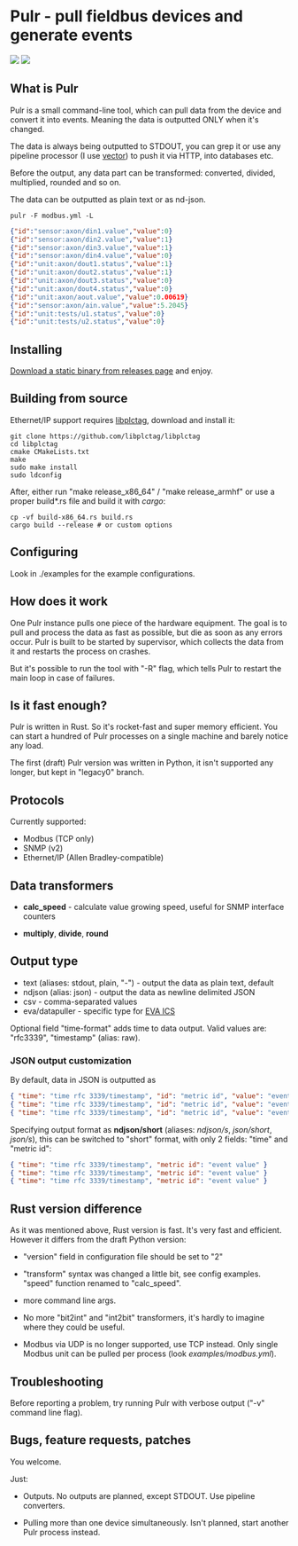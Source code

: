 # Pulr - pull fieldbus devices and generate events

<img src="https://img.shields.io/badge/license-Apache%202.0-green" /> <img
src="https://img.shields.io/badge/rust-2018-pink.svg" />

## What is Pulr

Pulr is a small command-line tool, which can pull data from the device and
convert it into events. Meaning the data is outputted ONLY when it's changed.

The data is always being outputted to STDOUT, you can grep it or use any
pipeline processor (I use [vector](https://vector.dev/)) to push it via HTTP,
into databases etc.

Before the output, any data part can be transformed: converted, divided,
multiplied, rounded and so on.

The data can be outputted as plain text or as nd-json.

```shell
pulr -F modbus.yml -L
```

```json
{"id":"sensor:axon/din1.value","value":0}
{"id":"sensor:axon/din2.value","value":1}
{"id":"sensor:axon/din3.value","value":1}
{"id":"sensor:axon/din4.value","value":0}
{"id":"unit:axon/dout1.status","value":1}
{"id":"unit:axon/dout2.status","value":1}
{"id":"unit:axon/dout3.status","value":0}
{"id":"unit:axon/dout4.status","value":0}
{"id":"unit:axon/aout.value","value":0.00619}
{"id":"sensor:axon/ain.value","value":5.2045}
{"id":"unit:tests/u1.status","value":0}
{"id":"unit:tests/u2.status","value":0}
```

## Installing

[Download a static binary from releases
page](https://github.com/alttch/pulr/releases) and enjoy.

## Building from source

Ethernet/IP support requires
[libplctag](https://github.com/libplctag/libplctag), download and install it:

```shell
git clone https://github.com/libplctag/libplctag
cd libplctag
cmake CMakeLists.txt
make
sudo make install
sudo ldconfig
```

After, either run "make release\_x86\_64" / "make release\_armhf" or use a
proper build\*.rs file and build it with *cargo*:

```shell
cp -vf build-x86_64.rs build.rs
cargo build --release # or custom options
```

## Configuring

Look in ./examples for the example configurations.

## How does it work

One Pulr instance pulls one piece of the hardware equipment. The goal is to
pull and process the data as fast as possible, but die as soon as any errors
occur. Pulr is built to be started by supervisor, which collects the data from
it and restarts the process on crashes.

But it's possible to run the tool with "-R" flag, which tells Pulr to restart
the main loop in case of failures.

## Is it fast enough?

Pulr is written in Rust. So it's rocket-fast and super memory efficient. You
can start a hundred of Pulr processes on a single machine and barely notice any
load.

The first (draft) Pulr version was written in Python, it isn't supported any
longer, but kept in "legacy0" branch.

## Protocols

Currently supported:

* Modbus (TCP only)
* SNMP (v2)
* Ethernet/IP (Allen Bradley-compatible)

## Data transformers

* **calc\_speed** - calculate value growing speed, useful for SNMP interface
  counters

* **multiply**, **divide**, **round**

## Output type

* text (aliases: stdout, plain, "-") - output the data as plain text, default
* ndjson (alias: json) - output the data as newline delimited JSON
* csv - comma-separated values
* eva/datapuller - specific type for [EVA ICS](https://www.eva-ics.com/)

Optional field "time-format" adds time to data output. Valid values are:
"rfc3339", "timestamp" (alias: raw).

### JSON output customization

By default, data in JSON is outputted as

```json
{ "time": "time rfc 3339/timestamp", "id": "metric id", "value": "event value" }
{ "time": "time rfc 3339/timestamp", "id": "metric id", "value": "event value" }
{ "time": "time rfc 3339/timestamp", "id": "metric id", "value": "event value" }
```

Specifying output format as **ndjson/short** (aliases: *ndjson/s*,
*json/short*, *json/s*), this can be switched to "short" format, with only 2
fields: "time" and "metric id":

```json
{ "time": "time rfc 3339/timestamp", "metric id": "event value" }
{ "time": "time rfc 3339/timestamp", "metric id": "event value" }
{ "time": "time rfc 3339/timestamp", "metric id": "event value" }
```

## Rust version difference

As it was mentioned above, Rust version is fast. It's very fast and efficient.
However it differs from the draft Python version:

* "version" field in configuration file should be set to "2"

* "transform" syntax was changed a little bit, see config examples. "speed"
  function renamed to "calc\_speed".

* more command line args.

* No more "bit2int" and "int2bit" transformers, it's hardly to imagine where
  they could be useful.

* Modbus via UDP is no longer supported, use TCP instead. Only single Modbus
  unit can be pulled per process (look *examples/modbus.yml*).

## Troubleshooting

Before reporting a problem, try running Pulr with verbose output ("-v" command
line flag).

## Bugs, feature requests, patches

You welcome.

Just:

* Outputs. No outputs are planned, except STDOUT. Use pipeline converters.

* Pulling more than one device simultaneously. Isn't planned, start another
  Pulr process instead.

